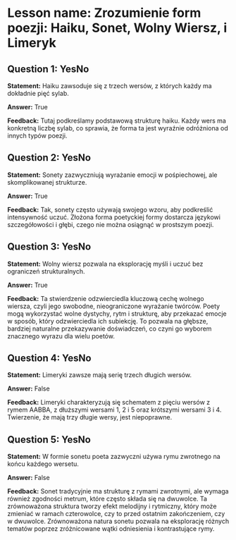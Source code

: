 # Lesson name: Zrozumienie form poezji: Haiku, Sonet, Wolny Wiersz, i Limeryk

## Question 1: YesNo

**Statement:** Haiku zawsoduje się z trzech wersów, z których każdy ma dokładnie pięć sylab.

**Answer:** True

**Feedback:**
Tutaj podkreślamy podstawową strukturę haiku. Każdy wers ma konkretną liczbę sylab, co sprawia, że forma ta jest wyraźnie odróżniona od innych typów poezji.


## Question 2: YesNo

**Statement:** Sonety zazwyczniują wyrażanie emocji w pośpiechowej, ale skomplikowanej strukturze.

**Answer:** True

**Feedback:**
Tak, sonety często używają swojego wzoru, aby podkreślić intensywność uczuć. Złożona forma poetyckiej formy dostarcza językowi szczegółowości i głębi, czego nie można osiągnąć w prostszym poezji.


## Question 3: YesNo

**Statement:** Wolny wiersz pozwala na eksplorację myśli i uczuć bez ograniczeń strukturalnych.

**Answer:** True

**Feedback:**
Ta stwierdzenie odzwierciedla kluczową cechę wolnego wiersza, czyli jego swobodne, nieograniczone wyrażanie twórców. Poety mogą wykorzystać wolne dystychy, rytm i strukturę, aby przekazać emocje w sposób, który odzwierciedla ich subiekcję. To pozwala na głębsze, bardziej naturalne przekazywanie doświadczeń, co czyni go wyborem znacznego wyrazu dla wielu poetów.


## Question 4: YesNo

**Statement:** Limeryki zawsze mają serię trzech długich wersów.

**Answer:** False

**Feedback:**
Limeryki charakteryzują się schematem z pięciu wersów z rymem AABBA, z dłuższymi wersami 1, 2 i 5 oraz krótszymi wersami 3 i 4. Twierzenie, że mają trzy długie wersy, jest niepoprawne.


## Question 5: YesNo

**Statement:** W formie sonetu poeta zazwyczni używa rymu zwrotnego na końcu każdego wersetu.

**Answer:** False

**Feedback:**
Sonet tradycyjnie ma strukturę z rymami zwrotnymi, ale wymaga również zgodności metrum, które często składa się na dwuwolce. Ta zrównoważona struktura tworzy efekt melodijny i rytmiczny, który może zmieniać w ramach czterowolce, czy to przed ostatnim zakończeniem, czy w dwuwolce. Zrównoważona natura sonetu pozwala na eksplorację różnych tematów poprzez zróżnicowane wątki odniesienia i kontrastujące rymy.

